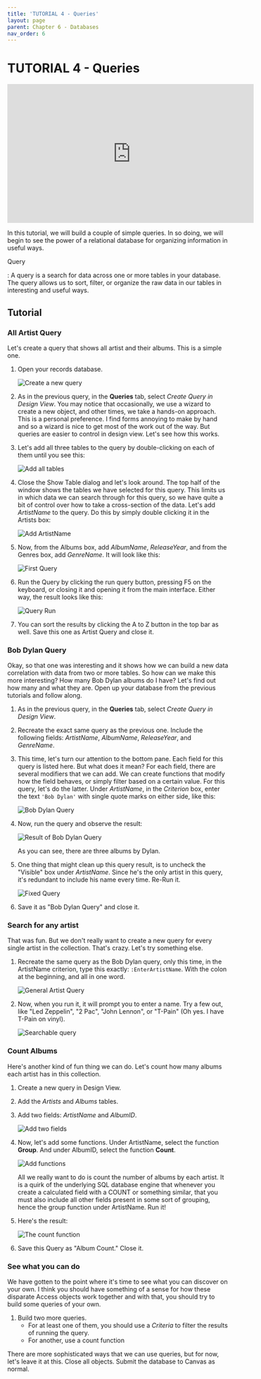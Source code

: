 ```yaml
--- 
title: 'TUTORIAL 4 - Queries'
layout: page
parent: Chapter 6 - Databases
nav_order: 6
---
```


TUTORIAL 4 - Queries
====================

<iframe width="560" height="315" src="https://www.youtube.com/embed/1-efGzLFY00" frameborder="0" allow="accelerometer; autoplay; clipboard-write; encrypted-media; gyroscope; picture-in-picture" allowfullscreen></iframe>

In this tutorial, we will build a couple of simple queries. In so doing, we will begin to see the power of a relational database for organizing information in useful ways.

Query

:   A query is a search for data across one or more tables in your database. The query allows us to sort, filter, or organize the raw data in our tables in interesting and useful ways.

Tutorial
--------

### All Artist Query

Let's create a query that shows all artist and their albums. This is a simple one.

1. Open your records database.

    ![Create a new query](images/queries/1.png)

1. As in the previous query, in the **Queries** tab, select *Create Query in Design View*. You may notice that occasionally, we use a wizard to create a new object, and other times, we take a hands-on approach. This is a personal preference. I find forms annoying to make by hand and so a wizard is nice to get most of the work out of the way. But queries are easier to control in design view. Let's see how this works.

1. Let's add all three tables to the query by double-clicking on each of them until you see this:

    ![Add all tables](images/queries/2.png)

1. Close the Show Table dialog and let's look around. The top half of the window shows the tables we have selected for this query. This limits us in which data we can search through for this query, so we have quite a bit of control over how to take a cross-section of the data. Let's add *ArtistName* to the query. Do this by simply double clicking it in the Artists box:

    ![Add ArtistName](images/queries/3.png)

1. Now, from the Albums box, add *AlbumName*, *ReleaseYear*, and from the Genres box, add *GenreName*. It will look like this:

    ![First Query](images/queries/4.png)

1. Run the Query by clicking the run query button, pressing F5 on the keyboard, or closing it and opening it from the main interface. Either way, the result looks like this:

    ![Query Run](images/queries/5.png)

1. You can sort the results by clicking the A to Z button in the top bar as well. Save this one as Artist Query and close it.

### Bob Dylan Query

Okay, so that one was interesting and it shows how we can build a new data correlation with data from two or more tables. So how can we make this more interesting? How many Bob Dylan albums do I have? Let's find out how many and what they are. Open up your database from the previous tutorials and follow along.

1. As in the previous query, in the **Queries** tab, select *Create Query in Design View*. 


1. Recreate the exact same query as the previous one. Include the following fields: *ArtistName*, *AlbumName*, *ReleaseYear*, and *GenreName*.

1. This time, let's turn our attention to the bottom pane. Each field for this query is listed here. But what does it mean? For each field, there are several modifiers that we can add. We can create functions that modify how the field behaves, or simply filter based on a certain value. For this query, let's do the latter. Under *ArtistName*, in the *Criterion* box, enter the text `'Bob Dylan'` with single quote marks on either side, like this:

    ![Bob Dylan Query](images/queries/6.png)

1. Now, run the query and observe the result:

    ![Result of Bob Dylan Query](images/queries/7.png)

    As you can see, there are three albums by Dylan.

1. One thing that might clean up this query result, is to uncheck the "Visible" box under *ArtistName*. Since he's the only artist in this query, it's redundant to include his name every time. Re-Run it.

    ![Fixed Query](images/queries/8.png)

1. Save it as "Bob Dylan Query" and close it.

### Search for any artist

That was fun. But we don't really want to create a new query for every single artist in the collection. That's crazy. Let's try something else.

1. Recreate the same query as the Bob Dylan query, only this time, in the ArtistName criterion, type this exactly: `:EnterArtistName`. With the colon at the beginning, and all in one word.

    ![General Artist Query](images/queries/9.png)

1. Now, when you run it, it will prompt you to enter a name. Try a few out, like "Led Zeppelin", "2 Pac", "John Lennon", or "T-Pain" (Oh yes. I have T-Pain on vinyl).

    ![Searchable query](images/queries/10.png)

### Count Albums

Here's another kind of fun thing we can do. Let's count how many albums each artist has in this collection.

1. Create a new query in Design View.

1. Add the *Artists* and *Albums* tables.

1. Add two fields: *ArtistName* and *AlbumID*.

    ![Add two fields](images/queries/11.png)

1. Now, let's add some functions. Under ArtistName, select the function **Group**. And under AlbumID, select the function **Count**.

    ![Add functions](images/queries/12.png)

    All we really want to do is count the number of albums by each artist. It is a quirk of the underlying SQL database engine that whenever you create a calculated field with a COUNT or something similar, that you must also include all other fields present in some sort of grouping, hence the group function under ArtistName. Run it!

1. Here's the result:

    ![The count function](images/queries/13.png)

1. Save this Query as "Album Count." Close it.

### See what you can do

We have gotten to the point where it's time to see what you can
discover on your own. I think you should have something of a sense for
how these disparate Access objects work together and with that, you
should try to build some queries of your own.

1.  Build two more queries. 
    * For at least one of them, you should use a *Criteria* to filter the results of running the query. 
    * For another, use a count function

There are more sophisticated ways that we can use queries, but for now, let's leave it at this. Close all objects. Submit the database to Canvas as normal.
